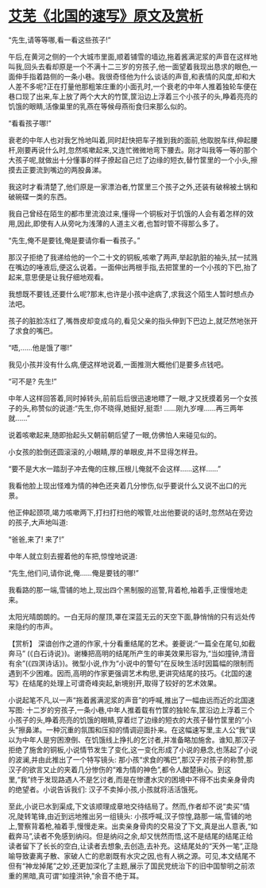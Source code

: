 # [艾芜《北国的速写》原文及赏析](https://www.vrrw.net/wx/15041.html)

“先生,请等等哪,看一看这些孩子!”

午后,在黄河之侧的一个大城市里面,顺着铺雪的墙边,拖着酱满泥浆的声音在这样地叫我,回头去看却原是一个不满十二三岁的穷孩子,他一面望着我现出恳求的眼色,一面伸手指着路侧的一条小巷。我很奇怪他为什么谈话的声音,和表情的风度,却和大人差不多呢?正在打量他那粗笨庄重的小面孔时,一个衰老的中年人推着独轮车便在巷口现了出来,车上放了两个大大的竹筐,筐沿边上浮着三个小孩子的头,睁着亮亮的饥饿的眼睛,活像巢里的乳燕在等候母燕衔食归来那么似的。

“看看孩子哪!”

衰老的中年人也对我乞怜地叫着,同时赶快把车子推到我的面前,他取脱车绊,伸起腰杆,刚要再说什么时,忽然咳嗽起来,又连忙微微地弯下腰去。刚才叫我等一等的那个大孩子呢,就做出十分懂事的样子撩起自己烂了边缘的短衣,替竹筐里的一个小头,擦摸去正要流到嘴边的两股鼻涕。

我这时才看清楚了,他们原是一家漂泊者,竹筐里三个孩子之外,还装有破棉被土锅和破碗碟一类的东西。

我自己曾经在陌生的都市里流浪过来,懂得一个铜板对于饥饿的人会有着怎样的效用,因此,即使有人从旁叱为浅薄的人道主义者,也暂时管不得那么多了。

“先生,俺不是要钱,俺是要请你看一看孩子。”

那汉子拒绝了我递给他的一个二十文的铜板,咳嗽了两声,举起肮脏的袖头,拭一拭溅在嘴边的唾液后,便这么说着。一面伸出两根手指,去把筐里的一个小孩的下巴,抬了起来,意思便是让我仔细地观看。

我想既不要钱,还要什么呢?那末,也许是小孩中途病了,求我这个陌生人暂时想点办法吧。

孩子的脏脸冻红了,嘴唇皮却变成乌的,看见父亲的指头伸到下巴边上,就茫然地张开了求食的嘴巴。

“唔,……他是饿了哪!”

我见小孩并没有什么病,便这样地说着,一面推测大概他们是要多点钱吧。

“可不是? 先生!”

中年人这样回答着,同时掉转头,前前后后很迅速地瞟了一眼,才又抚摸着另一个女孩子的头,称赞似的说道:“先生,你不晓得,她挺好,挺乖! ……刚九岁哩……再三两年就……”

说着咳嗽起来,随即抬起头又朝前朝后望了一眼,仿佛怕人来碰见似的。

小女孩的脸倒还圆滚滚的,小眼睛,厚的单眼皮,并不显得怎样丑。

“要不是大水一踏刮子冲去俺的庄稼,压根儿俺就不会这样……这样……”

我看他脸上现出怪难为情的神色还夹着几分惨伤,似乎要说什么又说不出口的光景。

他正伸起颈项,竭力咳嗽两下,打扫打扫他的喉管,吐出他要说的话时,忽然站在旁边的孩子,大声地叫道:

“爸爸,来了! 来了!”

中年人就立刻去握着他的车把,惊惶地说道:

“先生,他们问,请你说,俺……俺是要钱的哪!”

我看路的那一端,雪铺的地上,现出四个黑制服的巡警,背着枪,袖着手,正慢慢地走来。

太阳光晴朗朗的。一白无际的屋顶,罩在深蓝无云的天空下面,静悄悄的只有远处传来隐约的市声。



【赏析】 深谙创作之道的作家,十分看重结尾的艺术。姜夔说:“一篇全在尾句,如截奔马” (《白石诗说》)。谢榛把高明的结尾所产生的审美效果形容为,“当如撞钟,清音有余”(《四溟诗话》)。微型小说,作为“小说中的警句”在反映生活时因篇幅的限制而遇到不少困难。因而,高明的作家更强调艺术构思,更讲究结尾的技巧。《北国的速写》在结尾的处理上可谓奇峰突起,新境别开,取得了较好的艺术效果。

小说起笔不凡,以一声“拖着酱满泥浆的声音”的呼喊,推出了一幅由远而近的北国速写图: 十二岁的穷孩子,一条小巷,中年人推着载有竹筐的独轮车,筐沿边上浮着三个小孩子的头,睁着亮亮的饥饿的眼睛,穿着烂了边缘的短衣的大孩子替竹筐里的“小头”擦鼻涕。一种沉重的氛围和压抑的情调迎面扑来。在这幅速写里,主人公“我”误以为中年人是穷困潦倒、在饥饿线上挣扎的乞讨者,并准备略加施舍。谁知,那汉子拒绝了施舍的铜板,小说情节发生了变化,这一变化形成了小说的悬念,也荡起了小说的波澜,并由此推出了一个特写镜头: 那小孩“求食的嘴巴”,那汉子对孩子的称赞,那汉子的欲言又止的夹着几分惨伤的“难为情的神色”,都令人酸楚揪心。到这里,“我”终于发现路遇人不是乞讨者,而是在惨遭水灾的困境中不得不出卖亲身骨肉的绝望者。小说告诉我们: 汉子不卖掉小孩,小孩就将活活饿死。

至此,小说已水到渠成,下文该顺理成章地交待结局了。然而,作者却不说“卖买”情况,陡转笔锋,由近到远地推出另一组镜头: 小孩呼喊,汉子惊惶,路那一端,雪铺的地上,警察背着枪,袖着手,慢慢走来。出卖亲身骨肉的交易没了下文,真是出人意表,“如截奔马”,读者不免感到纳闷。但是纳闷之余,却又恍然而悟,这不是结尾的结尾正给读者留下了长长的空白,让读者去想象,去创造,去补充。这结尾处的“天外一笔”,正隐喻导致妻离子散、家破人亡的悲剧既有水灾之因,也有人祸之源。可见,本文结尾不但有“神龙掉尾”之妙,还更加深化了主题,展示了国民党统治下的旧中国黎明之前浓重的黑暗,真可谓“如撞洪钟,”余音不绝于耳。

